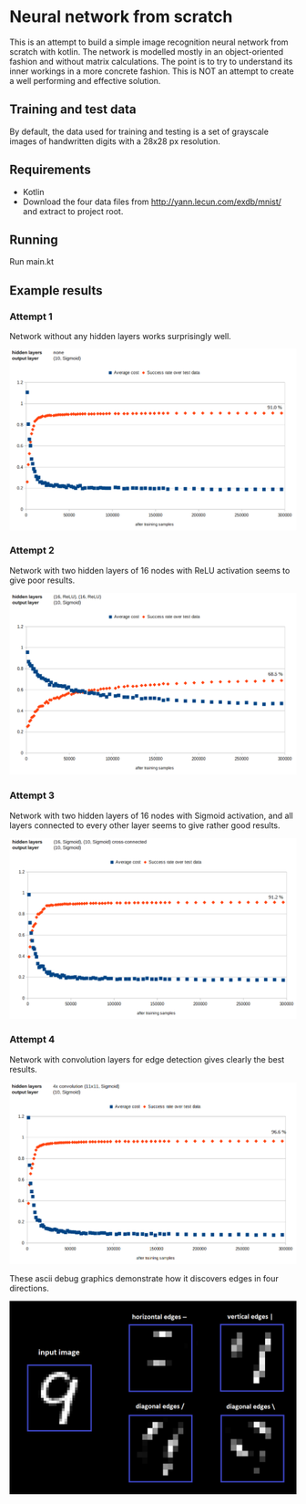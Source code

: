 # Neural network from scratch

This is an attempt to build a simple image recognition neural network from scratch with kotlin.
The network is modelled mostly in an object-oriented fashion and without matrix calculations.
The point is to try to understand its inner workings in a more concrete fashion.
This is NOT an attempt to create a well performing and effective solution.

## Training and test data

By default, the data used for training and testing is a set of grayscale images of handwritten digits 
with a 28x28 px resolution. 

## Requirements
- Kotlin
- Download the four data files from http://yann.lecun.com/exdb/mnist/ and extract to project root.

## Running
Run main.kt

## Example results

### Attempt 1
Network without any hidden layers works surprisingly well.

![Result 1](results/example-result-1.PNG)

### Attempt 2
Network with two hidden layers of 16 nodes with ReLU activation seems to give poor results. 

![Result 2](./results/example-result-2.PNG)

### Attempt 3
Network with two hidden layers of 16 nodes with Sigmoid activation, and all layers connected to every other layer seems to give rather good results.

![Result 3](./results/example-result-3.PNG)

### Attempt 4
Network with convolution layers for edge detection gives clearly the best results.

![Result 4](./results/example-result-4.PNG)

These ascii debug graphics demonstrate how it discovers edges in four directions.

![Activation of convolution layers](./results/convolution.PNG)
